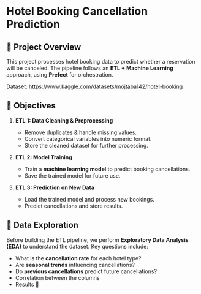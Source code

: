 # Hotel Booking Cancellation Prediction

## 📌 Project Overview
This project processes hotel booking data to predict whether a reservation will be canceled. The pipeline follows an **ETL + Machine Learning** approach, using **Prefect** for orchestration.

Dataset: https://www.kaggle.com/datasets/mojtaba142/hotel-booking

## 🎯 Objectives
1. **ETL 1: Data Cleaning & Preprocessing**  
   - Remove duplicates & handle missing values.  
   - Convert categorical variables into numeric format.  
   - Store the cleaned dataset for further processing.  

2. **ETL 2: Model Training**  
   - Train a **machine learning model** to predict booking cancellations.  
   - Save the trained model for future use.  

3. **ETL 3: Prediction on New Data**  
   - Load the trained model and process new bookings.  
   - Predict cancellations and store results.  

## 🔹 Data Exploration
Before building the ETL pipeline, we perform **Exploratory Data Analysis (EDA)** to understand the dataset. Key questions include:  
- What is the **cancellation rate** for each hotel type?  
- Are **seasonal trends** influencing cancellations?  
- Do **previous cancellations** predict future cancellations?  
- Correlation between the columns
- Results 👀
